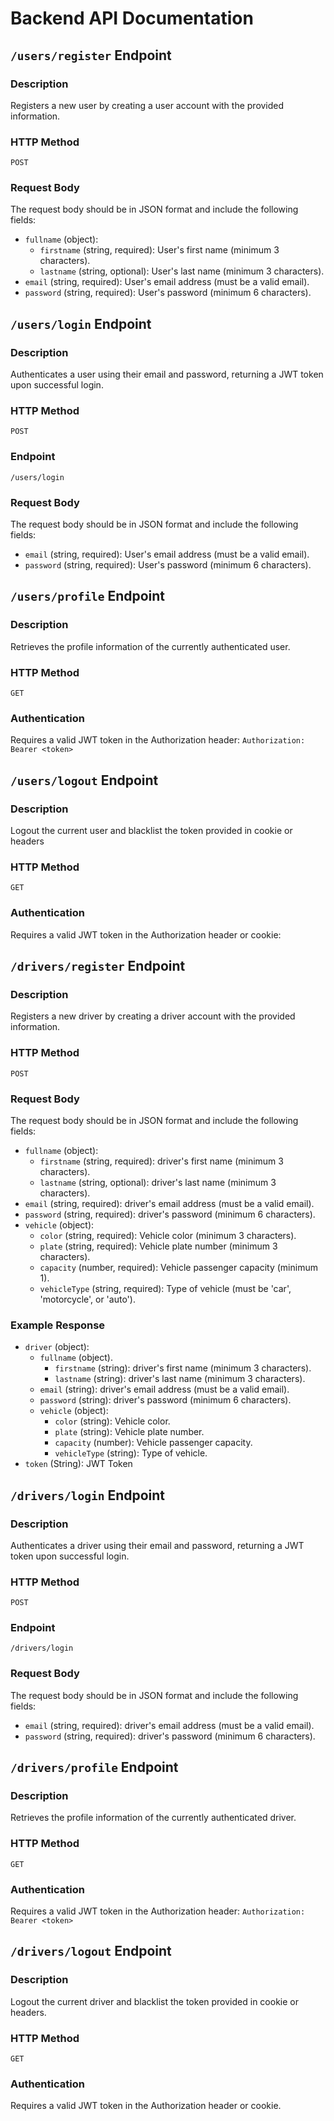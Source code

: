 # Backend API Documentation

## `/users/register` Endpoint

### Description

Registers a new user by creating a user account with the provided information.

### HTTP Method

`POST`

### Request Body

The request body should be in JSON format and include the following fields:

- `fullname` (object):
  - `firstname` (string, required): User's first name (minimum 3 characters).
  - `lastname` (string, optional): User's last name (minimum 3 characters).
- `email` (string, required): User's email address (must be a valid email).
- `password` (string, required): User's password (minimum 6 characters).

## `/users/login` Endpoint

### Description

Authenticates a user using their email and password, returning a JWT token upon successful login.

### HTTP Method

`POST`

### Endpoint

`/users/login`

### Request Body

The request body should be in JSON format and include the following fields:

- `email` (string, required): User's email address (must be a valid email).
- `password` (string, required): User's password (minimum 6 characters).

## `/users/profile` Endpoint

### Description

Retrieves the profile information of the currently authenticated user.

### HTTP Method

`GET`

### Authentication

Requires a valid JWT token in the Authorization header:
`Authorization: Bearer <token>`

## `/users/logout` Endpoint

### Description

Logout the current user and blacklist the token provided in cookie or headers

### HTTP Method

`GET`

### Authentication

Requires a valid JWT token in the Authorization header or cookie:

## `/drivers/register` Endpoint

### Description

Registers a new driver by creating a driver account with the provided information.

### HTTP Method

`POST`

### Request Body

The request body should be in JSON format and include the following fields:

- `fullname` (object):
  - `firstname` (string, required): driver's first name (minimum 3 characters).
  - `lastname` (string, optional): driver's last name (minimum 3 characters).
- `email` (string, required): driver's email address (must be a valid email).
- `password` (string, required): driver's password (minimum 6 characters).
- `vehicle` (object):
  - `color` (string, required): Vehicle color (minimum 3 characters).
  - `plate` (string, required): Vehicle plate number (minimum 3 characters).
  - `capacity` (number, required): Vehicle passenger capacity (minimum 1).
  - `vehicleType` (string, required): Type of vehicle (must be 'car', 'motorcycle', or 'auto').

### Example Response

- `driver` (object):
  - `fullname` (object).
    - `firstname` (string): driver's first name (minimum 3 characters).
    - `lastname` (string): driver's last name (minimum 3 characters).   
  - `email` (string): driver's email address (must be a valid email).
  - `password` (string): driver's password (minimum 6 characters).
  - `vehicle` (object):
    - `color` (string): Vehicle color.
    - `plate` (string): Vehicle plate number.
    - `capacity` (number): Vehicle passenger capacity.
    - `vehicleType` (string): Type of vehicle.
- `token` (String): JWT Token

## `/drivers/login` Endpoint

### Description

Authenticates a driver using their email and password, returning a JWT token upon successful login.

### HTTP Method

`POST`

### Endpoint

`/drivers/login`

### Request Body

The request body should be in JSON format and include the following fields:

- `email` (string, required): driver's email address (must be a valid email).
- `password` (string, required): driver's password (minimum 6 characters).

## `/drivers/profile` Endpoint

### Description

Retrieves the profile information of the currently authenticated driver.

### HTTP Method

`GET`

### Authentication

Requires a valid JWT token in the Authorization header:
`Authorization: Bearer <token>`

## `/drivers/logout` Endpoint

### Description

Logout the current driver and blacklist the token provided in cookie or headers.

### HTTP Method

`GET`

### Authentication

Requires a valid JWT token in the Authorization header or cookie.

